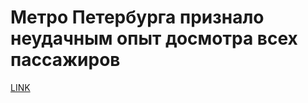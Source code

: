 # Метро Петербурга признало неудачным опыт досмотра всех пассажиров



[LINK](https://varlamov.ru/2492314.html)